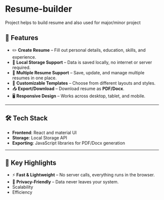 # Resume-builder
Project helps to build resume and also used for major/minor project

## 🚀 Features

- ✏️ **Create Resume** – Fill out personal details, education, skills, and experience.
- 💾 **Local Storage Support** – Data is saved locally, no internet or server required.
- 📂 **Multiple Resume Support** – Save, update, and manage multiple resumes in one place.
- 🎨 **Customizable Templates** – Choose from different layouts and styles.
- 📤 **Export/Download** – Download resume as **PDF/Docx**.
- 🖥️ **Responsive Design** – Works across desktop, tablet, and mobile.

---

## 🛠️ Tech Stack

- **Frontend**: React and material UI  
- **Storage**: Local Storage API  
- **Exporting**: JavaScript libraries for PDF/Docx generation  

---

## 🔑 Key Highlights

- ⚡ **Fast & Lightweight** – No server calls, everything runs in the browser.  
- 🔐 **Privacy-Friendly** – Data never leaves your system.
- Scalability
- Efficiency
